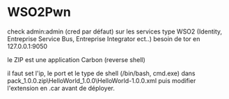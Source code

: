 # WSO2Pwn
check admin:admin (cred par défaut) sur les services type WSO2 (Identity, Entreprise Service Bus, Entreprise Integrator ect..)
besoin de tor en 127.0.0.1:9050

le ZIP est une application Carbon (reverse shell)

il faut set l'ip, le port et le type de shell (/bin/bash, cmd.exe) dans pack_1.0.0.zip\HelloWorld_1.0.0\HelloWorld-1.0.0.xml
puis modifier l'extension en .car avant de déployer.

